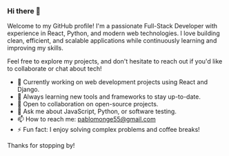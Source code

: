 ### Hi there 👋

Welcome to my GitHub profile! I'm a passionate Full-Stack Developer with experience in React, Python, and modern web technologies. I love building clean, efficient, and scalable applications while continuously learning and improving my skills.

Feel free to explore my projects, and don't hesitate to reach out if you'd like to collaborate or chat about tech!

- 🔭 Currently working on web development projects using React and Django.
- 🌱 Always learning new tools and frameworks to stay up-to-date.
- 👯 Open to collaboration on open-source projects.
- 💬 Ask me about JavaScript, Python, or software testing.
- 📫 How to reach me: pablomonge55@gmail.com
- ⚡ Fun fact: I enjoy solving complex problems and coffee breaks!

Thanks for stopping by!

<!--
**pamonge/pamonge** is a ✨ _special_ ✨ repository because its `README.md` (this file) appears on your GitHub profile.

Here are some ideas to get you started:

- 🔭 I’m currently working on ...
- 🌱 I’m currently learning ...
- 👯 I’m looking to collaborate on ...
- 🤔 I’m looking for help with ...
- 💬 Ask me about ...
- 📫 How to reach me: ...
- 😄 Pronouns: ...
- ⚡ Fun fact: ...
-->
